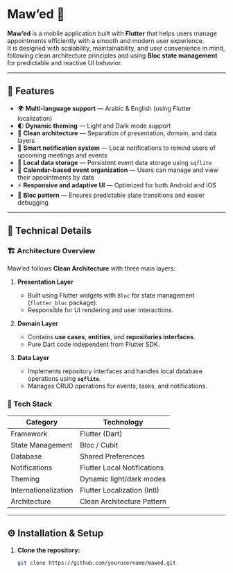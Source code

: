 # Maw’ed 📅

**Maw’ed** is a mobile application built with **Flutter** that helps users manage appointments efficiently with a smooth and modern user experience.  
It is designed with scalability, maintainability, and user convenience in mind, following clean architecture principles and using **Bloc state management** for predictable and reactive UI behavior.

---

## 🚀 Features

- 🌍 **Multi-language support** — Arabic & English (using Flutter localization)
- 🌓 **Dynamic theming** — Light and Dark mode support
- 🧱 **Clean architecture** — Separation of presentation, domain, and data layers
- 🔔 **Smart notification system** — Local notifications to remind users of upcoming meetings and events
- 💾 **Local data storage** — Persistent event data storage using `sqflite`
- 📅 **Calendar-based event organization** — Users can manage and view their appointments by date
- ⚡ **Responsive and adaptive UI** — Optimized for both Android and iOS
- 🧩 **Bloc pattern** — Ensures predictable state transitions and easier debugging

---

## 🧠 Technical Details

### 🏗 Architecture Overview
Maw’ed follows **Clean Architecture** with three main layers:
1. **Presentation Layer**  
   - Built using Flutter widgets with `Bloc` for state management (`flutter_bloc` package).  
   - Responsible for UI rendering and user interactions.

2. **Domain Layer**  
   - Contains **use cases**, **entities**, and **repositories interfaces**.  
   - Pure Dart code independent from Flutter SDK.

3. **Data Layer**  
   - Implements repository interfaces and handles local database operations using **`sqflite`**.  
   - Manages CRUD operations for events, tasks, and notifications.

### 🧰 Tech Stack

| Category | Technology |
|-----------|-------------|
| Framework | Flutter (Dart) |
| State Management | Bloc / Cubit |
| Database | Shared Preferences |
| Notifications | Flutter Local Notifications |
| Theming | Dynamic light/dark modes |
| Internationalization | Flutter Localization (Intl) |
| Architecture | Clean Architecture Pattern |

---

## ⚙️ Installation & Setup

1. **Clone the repository:**
   ```bash
   git clone https://github.com/yourusername/mawed.git
